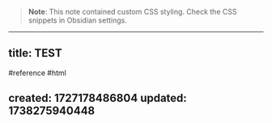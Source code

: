 
> **Note**: This note contained custom CSS styling. Check the CSS snippets in Obsidian settings.

---
title: TEST
---

#reference #html

created: 1727178486804
updated: 1738275940448
---


<!--#region styles-->

<!--#endregion-->